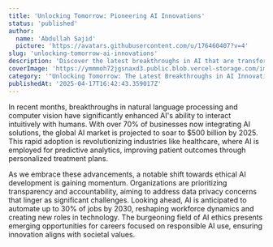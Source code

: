 ```yaml
---
title: 'Unlocking Tomorrow: Pioneering AI Innovations'
status: 'published'
author:
  name: 'Abdullah Sajid'
  picture: 'https://avatars.githubusercontent.com/u/176460407?v=4'
slug: 'unlocking-tomorrow-ai-innovations'
description: 'Discover the latest breakthroughs in AI that are transforming industries and shaping the future.'
coverImage: 'https://ymmmoh72jgsnaxd3.public.blob.vercel-storage.com/images/%22unlocking-tomorrow%3A-the-latest-breakthroughs-in-ai-innovation%22-1744890186-6qcmZk0n80fg7GHMmlW8vnoXLnEBZU.png'
category: '"Unlocking Tomorrow: The Latest Breakthroughs in AI Innovation"'
publishedAt: '2025-04-17T16:42:43.359017Z'
---
```


In recent months, breakthroughs in natural language processing and computer vision have significantly enhanced AI's ability to interact intuitively with humans. With over 70% of businesses now integrating AI solutions, the global AI market is projected to soar to $500 billion by 2025. This rapid adoption is revolutionizing industries like healthcare, where AI is employed for predictive analytics, improving patient outcomes through personalized treatment plans.

As we embrace these advancements, a notable shift towards ethical AI development is gaining momentum. Organizations are prioritizing transparency and accountability, aiming to address data privacy concerns that linger as significant challenges. Looking ahead, AI is anticipated to automate up to 30% of jobs by 2030, reshaping workforce dynamics and creating new roles in technology. The burgeoning field of AI ethics presents emerging opportunities for careers focused on responsible AI use, ensuring innovation aligns with societal values.